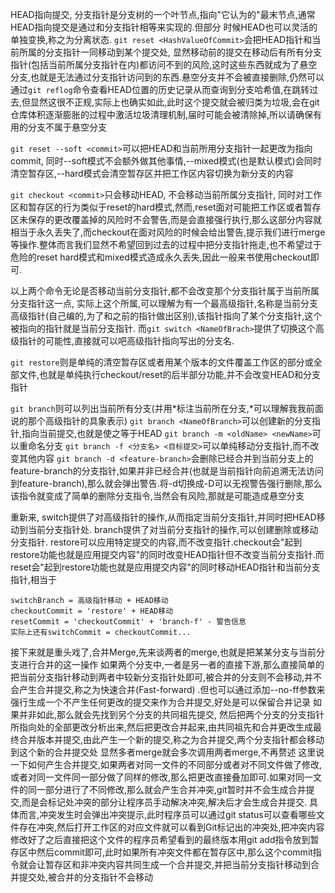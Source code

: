 HEAD指向提交, 分支指针是分支树的一个叶节点,指向"它认为的"最末节点,通常HEAD指向提交是通过和分支指针相等来实现的.但部分 时候HEAD也可以灵活的单独变换,称之为分离状态.
`git reset <HashValueOfCommit>`会把HEAD指针和当前所属的分支指针一同移动到某个提交处, 显然移动前的提交在移动后有所有分支指针(包括当前所属分支指针在内)都访问不到的风险,这时这些东西就成为了悬空分支,也就是无法通过分支指针访问到的东西.悬空分支并不会被直接删除,仍然可以通过`git reflog`命令查看HEAD位置的历史记录从而查询到分支哈希值,在跳转过去,但显然这很不正规,实际上也确实如此,此时这个提交就会被归类为垃圾,会在git仓库体积逐渐膨胀的过程中激活垃圾清理机制,届时可能会被清除掉,所以请确保有用的分支不属于悬空分支

`git reset --soft <commit>`可以把HEAD和当前所用分支指针一起更改为指向commit, 同时--soft模式不会额外做其他事情,--mixed模式(也是默认模式)会同时清空暂存区,--hard模式会清空暂存区并把工作区内容切换为新分支的内容

`git checkout <commit>`只会移动HEAD, 不会移动当前所属分支指针, 同时对工作区和暂存区的行为类似于reset的hard模式,然而,reset面对可能把工作区或者暂存区未保存的更改覆盖掉的风险时不会警告,而是会直接强行执行,那么这部分内容就相当于永久丢失了,而checkout在面对风险的时候会给出警告,提示我们进行merge等操作.整体而言我们显然不希望回到过去的过程中把分支指针拖走,也不希望过于危险的reset hard模式和mixed模式造成永久丢失,因此一般来书使用checkout即可.

以上两个命令无论是否移动当前分支指针,都不会改变那个分支指针属于当前所属分支指针这一点, 实际上这个所属,可以理解为有一个最高级指针,名称是当前分支高级指针(自己编的,为了和之前的指针做出区别),该指针指向了某个分支指针,这个被指向的指针就是当前分支指针. 而`git switch <NameOfBrach>`提供了切换这个高级指针的可能性,直接就可以吧高级指针指向写出的分支名.

`git restore`则是单纯的清空暂存区或者用某个版本的文件覆盖工作区的部分或全部文件,也就是单纯执行checkout/reset的后半部分功能,并不会改变HEAD和分支指针

`git branch`则可以列出当前所有分支(并用\*标注当前所在分支,\*可以理解我我前面说的那个高级指针的具象表示)
`git branch <NameOfBranch>`可以创建新的分支指针,指向当前提交,也就是使之等于HEAD
`git branch -m <oldName> <newName>`可以重命名分支
`git branch -f <分支名> <目标提交>`可以单纯移动分支指针,而不改变其他内容
`git branch -d <feature-branch>`会删除已经合并到当前分支上的feature-branch的分支指针,如果并非已经合并(也就是当前指针向前追溯无法访问到feature-branch),那么就会弹出警告.将-d切换成-D可以无视警告强行删除,那么该指令就变成了简单的删除分支指令,当然会有风险,那就是可能造成悬空分支

重新来, switch提供了对高级指针的操作,从而指定当前分支指针,并同时把HEAD移动到当前分支指针处. branch提供了对当前分支指针的操作,可以创建删除或移动分支指针.
restore可以应用特定提交的内容,而不改变指针.checkout会"起到restore功能也就是应用提交内容"的同时改变HEAD指针但不改变当前分支指针.而reset会"起到restore功能也就是应用提交内容"的同时移动HEAD指针和当前分支指针,相当于
```
switchBranch = 高级指针移动 + HEAD移动
checkoutCommit = 'restore' + HEAD移动
resetCommit = 'checkoutCommit' + 'branch-f' - 警告信息
实际上还有switchCommit = checkoutCommit...
```

接下来就是重头戏了,合并Merge,先来谈两者的merge,也就是把某某分支与当前分支进行合并的这一操作
如果两个分支中,一者是另一者的直接下游,那么直接简单的把当前分支指针移动到两者中较新分支指针处即可,被合并的分支则不会移动,并不会产生合并提交,称之为快速合并(Fast-forward) .但也可以通过添加--no-ff参数来强行生成一个不产生任何更改的提交来作为合并提交,好处是可以保留合并记录
如果并非如此,那么就会先找到另个分支的共同祖先提交, 然后把两个分支的分支指针所指向处的全部更改分析出来,然后把更改合并起来,由共同祖先和合并更改生成最终合并版本并提交,由此产生一个新的提交,称之为合并提交,两个分支指针都会移动到这个新的合并提交处
显然多者merge就会多次调用两者merge,不再赘述
这里说一下如何产生合并提交,如果两者对同一文件的不同部分或者对不同文件做了修改,或者对同一文件同一部分做了同样的修改,那么把更改直接叠加即可.如果对同一文件的同一部分进行了不同修改,那么就会产生合并冲突,git暂时并不会生成合并提交,而是会标记处冲突的部分让程序员手动解决冲突,解决后才会生成合并提交.
具体而言,冲突发生时会弹出冲突提示,此时程序员可以通过git status可以查看哪些文件存在冲突,然后打开工作区的对应文件就可以看到Git标记出的冲突处,把冲突内容修改好了之后直接把这个文件的程序员希望看到的最终版本用git add指令放到暂存区中然后commit即可,此时如果所有冲突文件都在暂存区中,那么这个commit指令就会让暂存区和非冲突内容共同生成一个合并提交,并把当前分支指针移动到合并提交处,被合并的分支指针不会移动